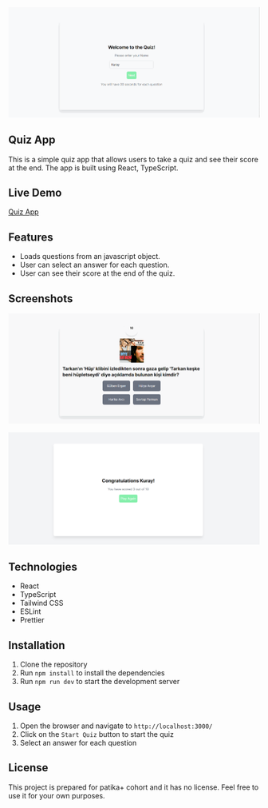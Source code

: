 ![Quiz App](/static/quiz.gif)

## Quiz App

This is a simple quiz app that allows users to take a quiz and see their score at the end. The app is built using React, TypeScript.

## Live Demo

[Quiz App](https://quiz-app-kuraydev.vercel.app/)

## Features

- Loads questions from an javascript object.
- User can select an answer for each question.
- User can see their score at the end of the quiz.

## Screenshots

![Quiz App](/static/quiz2.gif)

![Quiz App](/static/end.png)

## Technologies

- React
- TypeScript
- Tailwind CSS
- ESLint
- Prettier

## Installation

1. Clone the repository
2. Run `npm install` to install the dependencies
3. Run `npm run dev` to start the development server

## Usage

1. Open the browser and navigate to `http://localhost:3000/`
2. Click on the `Start Quiz` button to start the quiz
3. Select an answer for each question

## License

This project is prepared for patika+ cohort and it has no license. Feel free to use it for your own purposes.
